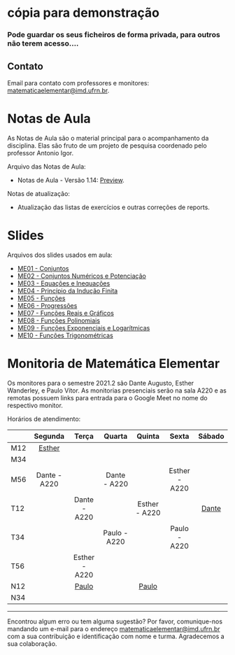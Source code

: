 <h1> cópia para demonstração </h1>
<h3>Pode guardar os seus ficheiros de forma privada, para outros não terem acesso....</h3>
<!-- # Informações Gerais
As informações sobre a oferta da disciplina no período 2020.2 podem ser lidas no [Plano de Curso](https://drive.google.com/file/d/1P5gzhI-wrO_lZKLjTi2-reVs7j3ia8bb/view?usp=sharing). Uma live de dúvidas sobre esse plano pode ser assistida [aqui](https://drive.google.com/drive/folders/1H70yHhUw56rLBTXCzbOfJ-ODy1v9OkPd?usp=sharing). -->

## Contato
Email para contato com professores e monitores: [matematicaelementar@imd.ufrn.br](mailto:matematicaelementar@imd.ufrn.br).

# Notas de Aula
As Notas de Aula são o material principal para o acompanhamento da disciplina. Elas são fruto de um projeto de pesquisa coordenado pelo professor Antonio Igor.

Arquivo das Notas de Aula:
- Notas de Aula - Versão 1.14: [Preview](materiais/notas-de-aula-v1.14.pdf).

Notas de atualização:
- Atualização das listas de exercícios e outras correções de reports.

# Slides
Arquivos dos slides usados em aula:
- [ME01 - Conjuntos](materiais/ME01%20-%20Conjuntos.pdf)
- [ME02 - Conjuntos Numéricos e Potenciação](materiais/ME02%20-%20Conjuntos%20Numéricos%20e%20Potenciação.pdf)
- [ME03 - Equações e Inequações](materiais/ME03%20-%20Equações%20e%20Inequações.pdf)
- [ME04 - Princípio da Indução Finita](materiais/ME04%20-%20Princípio%20da%20Indução%20Finita.pdf)
- [ME05 - Funções](materiais/ME05%20-%20Funções.pdf)
- [ME06 - Progressões](materiais/ME06%20-%20Progressões.pdf)
- [ME07 - Funções Reais e Gráficos](materiais/ME07%20-%20Funções%20Reais%20e%20Gráficos.pdf)
- [ME08 - Funções Polinomiais](materiais/ME08%20-%20Funções%20Polinomiais.pdf)
- [ME09 - Funções Exponenciais e Logarítmicas](materiais/ME09%20-%20Funções%20Exponenciais%20e%20Logarítmicas.pdf)
- [ME10 - Funções Trigonométricas](materiais/ME10%20-%20Funções%20Trigonométricas.pdf)


# Monitoria de Matemática Elementar
Os monitores para o semestre 2021.2 são Dante Augusto, Esther Wanderley, e Paulo Vítor. As monitorias presenciais serão na sala A220 e as remotas possuem links para entrada para o Google Meet no nome do respectivo monitor.

Horários de atendimento:

|     | Segunda |   Terça  | Quarta |  Quinta  |   Sexta  | Sábado | 
|-----|:-------:|:--------:|:------:|:--------:|:--------:|:------:|
| M12 |[Esther](http://meet.google.com/ynq-bkxv-ygr)|          |        |          |          |        |
| M34 |         |          |        |          |          |        |
| M56 |Dante - A220|          |Dante - A220|          |Esther - A220|        |
| T12 |         |Dante - A220|        |Esther - A220|          |[Dante](http://meet.google.com/fwe-cppa-ehu)|
| T34 |         |          |Paulo - A220|          |Paulo - A220|        |
| T56 |         |Esther - A220|        |          |          |        |
| N12 |         |[Paulo](http://meet.google.com/bkq-whpk-cfn)|        |[Paulo](http://meet.google.com/bkq-whpk-cfn)|          |        |
| N34 |         |          |        |          |          |        |

---

<!-- # Monitoria de Cálculo Diferencial e Integral I
O monitor para o semestre 2021.2 é Tales Rocha.

Horários de atendimento (clique nos nomes para entrar na sala da monitoria no Google Meet):

|     | Segunda |   Terça  | Quarta |  Quinta  |   Sexta  |   Sábado |
|-----|:-------:|:--------:|:------:|:--------:|:--------:|:--------:|
| M12 |         |          |        |          |          |          |
| M34 |         |          |        |          |          |          |
| M56 |[Turma 01](http://meet.google.com/sys-avia-vbh)|[Tales](http://meet.google.com/zcd-uayo-dbw)|[Turma 01](http://meet.google.com/sys-avia-vbh)|          |[Turma 01](http://meet.google.com/sys-avia-vbh)|          |
| T12 |         |          |        |          |          |          |
| T34 |         |          |        |          |          |[Tales](http://meet.google.com/zcd-uayo-dbw)|
| T56 |         |          |        |          |          |          |
| N12 |         |          |        |[Tales (N23)](http://meet.google.com/zcd-uayo-dbw)|          |          |
| N34 |         |          |        |          |          |          |

--- -->
Encontrou algum erro ou tem alguma sugestão? Por favor, comunique-nos mandando um e-mail para o endereço [matematicaelementar@imd.ufrn.br](mailto:matematicaelementar@imd.ufrn.br) com a sua contribuição e identificação com nome e turma. Agradecemos a sua colaboração.
